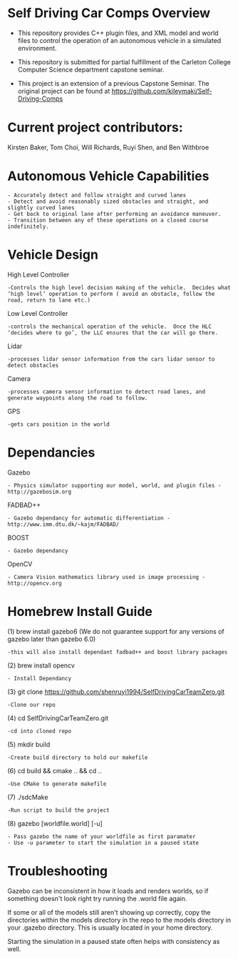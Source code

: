 # Self Driving Car Comps Overview

-	This repository provides  C++ plugin files, and XML model and world files to control the operation of an autonomous vehicle in a simulated environment.

-	This repository is submitted for partial fulfillment of the Carleton College Computer Science department capstone seminar.
-	This project is an extension of a previous Capstone Seminar.  The original project can be found at https://github.com/kileymaki/Self-Driving-Comps


# Current project contributors: 
Kirsten Baker, Tom Choi, Will Richards, Ruyi Shen, and Ben Withbroe


# Autonomous Vehicle Capabilities
	- Accurately detect and follow straight and curved lanes
	- Detect and avoid reasonably sized obstacles and straight, and slightly curved lanes
	- Get back to original lane after performing an avoidance maneuver.
	- Transition between any of these operations on a closed course indefinitely.

# Vehicle Design
High Level Controller

	-Controls the high level decision making of the vehicle.  Decides what ‘high level’ operation to perform ( avoid an obstacle, follow the road, return to lane etc.)

Low Level Controller 

	-controls the mechanical operation of the vehicle.  Once the HLC ‘decides where to go’, the LLC ensures that the car will go there.
	
Lidar

	-processes lidar sensor information from the cars lidar sensor to detect obstacles
	
Camera 

	-processes camera sensor information to detect road lanes, and generate waypoints along the road to follow.
	
	
GPS

	-gets cars position in the world

# Dependancies
Gazebo

	- Physics simulator supporting our model, world, and plugin files -http://gazebosim.org

FADBAD++ 

	- Gazebo dependancy for automatic differentiation - http://www.imm.dtu.dk/~kajm/FADBAD/

BOOST

	- Gazebo dependancy
	
OpenCV 

	- Camera Vision mathematics library used in image processing - http://opencv.org



# Homebrew Install Guide
(1) brew install gazebo6 (We do not guarantee support for any versions of gazebo later than gazebo 6.0)

	-this will also install dependant fadbad++ and boost library packages

(2) brew install opencv

	- Install Dependancy

(3) git clone https://github.com/shenruyi1994/SelfDrivingCarTeamZero.git

	-Clone our repo

(4) cd SelfDrivingCarTeamZero.git
	
	-cd into cloned repo

(5) mkdir build
	
	-Create build directory to hold our makefile

(6) cd build && cmake .. && cd ..

	-Use CMake to generate makefile

(7) ./sdcMake

	-Run script to build the project

(8) gazebo [worldfile.world] [-u]
	
	- Pass gazebo the name of your worldfile as first paramater
	- Use -u parameter to start the simulation in a paused state

# Troubleshooting

Gazebo can be inconsistent in how it loads and renders worlds, so if something doesn't look right try running the .world file again. 

If some or all of the models still aren't showing up correctly, copy the directories within the models directory in the repo to the models directory in your .gazebo directory. This is usually located in your home directory. 

Starting the simulation in a paused state often helps with consistency as well. 
